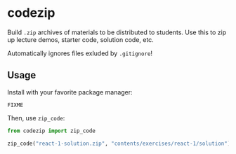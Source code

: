# codezip

Build `.zip` archives of materials to be distributed to students. Use this to zip up
lecture demos, starter code, solution code, etc.

Automatically ignores files exluded by `.gitignore`!

## Usage

Install with your favorite package manager:

```
FIXME
```

Then, use `zip_code`:

```python
from codezip import zip_code

zip_code("react-1-solution.zip", "contents/exercises/react-1/solution")
```